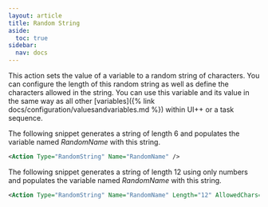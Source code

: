 ```yaml
---
layout: article
title: Random String
aside:
  toc: true
sidebar:
  nav: docs
---
```


This action sets the value of a variable to a random string of characters. You can configure the length of this random string as well as define the characters allowed in the string. You can use this variable and its value in the same way as all other [variables]({% link docs/configuration/valuesandvariables.md %}) within UI++ or a task sequence.

The following snippet generates a string of length 6 and populates the variable named *RandomName* with this string.

~~~ xml
<Action Type="RandomString" Name="RandomName" />
~~~

The following snippet generates a string of length 12 using only numbers and populates the variable named *RandomName* with this string.

~~~ xml
<Action Type="RandomString" Name="RandomName" Length="12" AllowedChars="0123456789" />
~~~
